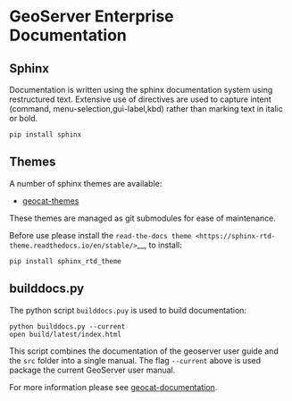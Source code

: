 # GeoServer Enterprise Documentation

## Sphinx

Documentation is written using the sphinx documentation system using restructured text. Extensive use of directives are used to capture intent (command, menu-selection,gui-label,kbd) rather than marking text in italic or bold.

```
pip install sphinx
```

## Themes

A number of sphinx themes are available:

* [geocat-themes](https://github.com/GeoCat/geocat-themes)

These themes are managed as git submodules for ease of maintenance.

Before use please install the `read-the-docs theme <https://sphinx-rtd-theme.readthedocs.io/en/stable/>`__, to install:

```
pip install sphinx_rtd_theme
```

## builddocs.py

The python script ``builddocs.puy`` is used to build documentation:

```
python builddocs.py --current
open build/latest/index.html
```

This script combines the documentation of the geoserver user guide and the ``src`` folder into a single manual. The flag ``--current`` above is used package the current GeoServer user manual. 

For more information please see [geocat-documentation](https://github.com/volaya/geocat-documentation).
